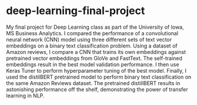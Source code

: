 # deep-learning-final-project

My final project for Deep Learning class as part of the University of Iowa, MS Business Analytics. I compared the performance of a convolutional neural network (CNN) model using three different sets of text vector embeddings on a binary text classification problem. Using a dataset of Amazon reviews, I compare a CNN that trains its own embeddings against pretrained vector embeddings from GloVe and FastText. The self-trained embeddings result in the best model validation performance. I then use Keras Tuner to perform hyperparameter tuning of the best model. Finally, I used the distilBERT pretrained model to perform binary text classification on the same Amazon Reviews dataset. The pretrained distillBERT results in astonishing performance off the shelf, demonstrating the power of transfer learning in NLP. 
